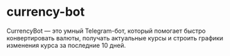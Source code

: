 # currency-bot
CurrencyBot — это умный Telegram-бот, который помогает быстро конвертировать валюты, получать актуальные курсы и строить графики изменения курса за последние 10 дней.
